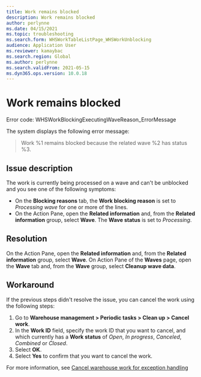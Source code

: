 ```yaml
---
title: Work remains blocked
description: Work remains blocked
author: perlynne
ms.date: 04/15/2021
ms.topic: troubleshooting
ms.search.form: WHSWorkTableListPage_WHSWorkUnblocking
audience: Application User
ms.reviewer: kamaybac
ms.search.region: Global
ms.author: perlynne
ms.search.validFrom: 2021-05-15
ms.dyn365.ops.version: 10.0.18
---
```


# Work remains blocked

Error code: WHSWorkBlockingExecutingWaveReason_ErrorMessage

The system displays the following error message:

> Work %1 remains blocked because the related wave %2 has status %3.

## Issue description

The work is currently being processed on a wave and can't be unblocked and you see one of the following symptoms:

- On the **Blocking reasons** tab, the **Work blocking reason** is set to *Processing wave* for one or more of the lines.
- On the Action Pane, open the **Related information** and, from the **Related information** group, select **Wave**. The **Wave status** is set to *Processing*.

## Resolution

On the Action Pane, open the **Related information** and, from the **Related information** group, select **Wave**. On Action Pane of the **Waves** page, open the **Wave** tab and, from the **Wave** group, select **Cleanup wave data**.

## Workaround

If the previous steps didn't resolve the issue, you can cancel the work using the following steps:

1. Go to **Warehouse management \> Periodic tasks \> Clean up \> Cancel work**.
1. In the **Work ID** field, specify the work ID that you want to cancel, and which currently has a **Work status** of *Open*, *In progress*, *Canceled*, *Combined* or *Closed*.
1. Select **OK**.
1. Select **Yes** to confirm that you want to cancel the work.

For more information, see [Cancel warehouse work for exception handling](../../warehousing/cancel-warehouse-work.md)

